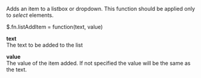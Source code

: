 ﻿Adds an item to a listbox or dropdown. This function should be applied only to *select*   elements.

<div class="syntaxbox">$.fn.listAddItem = function(text, value)</div>

**text**  
The text to be added to the list

**value**  
The value of the item added. If not specified the value will be the same as the text.